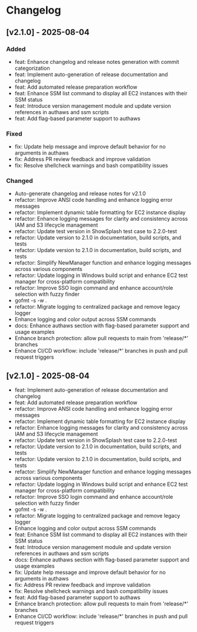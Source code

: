 # Changelog

## [v2.1.0] - 2025-08-04

### Added
- feat: Enhance changelog and release notes generation with commit categorization
- feat: Implement auto-generation of release documentation and changelog
- feat: Add automated release preparation workflow
- feat: Enhance SSM list command to display all EC2 instances with their SSM status
- feat: Introduce version management module and update version references in authaws and ssm scripts
- feat: Add flag-based parameter support to authaws

### Fixed
- fix: Update help message and improve default behavior for no arguments in authaws
- fix: Address PR review feedback and improve validation
- fix: Resolve shellcheck warnings and bash compatibility issues

### Changed
- Auto-generate changelog and release notes for v2.1.0
- refactor: Improve ANSI code handling and enhance logging error messages
- refactor: Implement dynamic table formatting for EC2 instance display
- refactor: Enhance logging messages for clarity and consistency across IAM and S3 lifecycle management
- refactor: Update test version in ShowSplash test case to 2.2.0-test
- refactor: Update version to 2.1.0 in documentation, build scripts, and tests
- refactor: Update version to 2.1.0 in documentation, build scripts, and tests
- refactor: Simplify NewManager function and enhance logging messages across various components
- refactor: Update logging in Windows build script and enhance EC2 test manager for cross-platform compatibility
- refactor: Improve SSO login command and enhance account/role selection with fuzzy finder
- gofmt -s -w .
- refactor: Migrate logging to centralized package and remove legacy logger
- Enhance logging and color output across SSM commands
- docs: Enhance authaws section with flag-based parameter support and usage examples
- Enhance branch protection: allow pull requests to main from 'release/*' branches
- Enhance CI/CD workflow: include 'release/*' branches in push and pull request triggers


## [v2.1.0] - 2025-08-04

- feat: Implement auto-generation of release documentation and changelog
- feat: Add automated release preparation workflow
- refactor: Improve ANSI code handling and enhance logging error messages
- refactor: Implement dynamic table formatting for EC2 instance display
- refactor: Enhance logging messages for clarity and consistency across IAM and S3 lifecycle management
- refactor: Update test version in ShowSplash test case to 2.2.0-test
- refactor: Update version to 2.1.0 in documentation, build scripts, and tests
- refactor: Update version to 2.1.0 in documentation, build scripts, and tests
- refactor: Simplify NewManager function and enhance logging messages across various components
- refactor: Update logging in Windows build script and enhance EC2 test manager for cross-platform compatibility
- refactor: Improve SSO login command and enhance account/role selection with fuzzy finder
- gofmt -s -w .
- refactor: Migrate logging to centralized package and remove legacy logger
- Enhance logging and color output across SSM commands
- feat: Enhance SSM list command to display all EC2 instances with their SSM status
- feat: Introduce version management module and update version references in authaws and ssm scripts
- docs: Enhance authaws section with flag-based parameter support and usage examples
- fix: Update help message and improve default behavior for no arguments in authaws
- fix: Address PR review feedback and improve validation
- fix: Resolve shellcheck warnings and bash compatibility issues
- feat: Add flag-based parameter support to authaws
- Enhance branch protection: allow pull requests to main from 'release/*' branches
- Enhance CI/CD workflow: include 'release/*' branches in push and pull request triggers